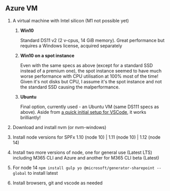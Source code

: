 ## Azure VM

1. A virtual machine with Intel silicon (M1 not possible yet)

   1. **Win10**

      Standard DS11 v2 (2 v-cpus, 14 GiB memory). Great performance but requires a Windows license, acquired separately

   1. **Win10 on a spot instance**

      Even with the same specs as above (except for a standard SSD instead of a premium one), the spot instance seemed to have much worse performance with CPU utilisation at 100% most of the time! Given it's not disks but CPU, I assume it's the spot instance and not the standard SSD causing the malperformance.

   1. **Ubuntu**

      Final option, currently used - an Ubuntu VM (same DS111 specs as above). Aside from [a quick initial setup for VSCode](../posts/2021-04-25.md), it works brilliantly!

1. Download and install nvm (or nvm-windows)
1. Install node versions for SPFx 1.10 (node 10) | 1.11 (node 10) | 1.12 (node 14)
1. Install two more versions of node, one for general use (Latest LTS) including M365 CLI and Azure and another for M365 CLI beta (Latest)
1. For node 14 `npm install gulp yo @microsoft/generator-sharepoint --global` to install latest
1. Install browsers, git and vscode as needed
